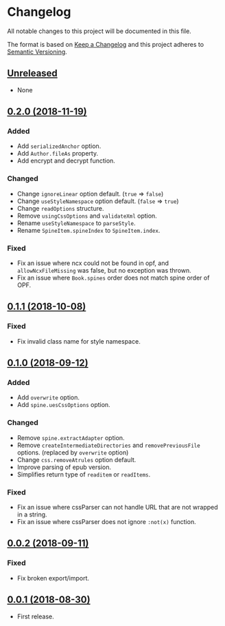 # Changelog

All notable changes to this project will be documented in this file.

The format is based on [Keep a Changelog](http://keepachangelog.com/en/1.0.0/)
and this project adheres to [Semantic Versioning](http://semver.org/spec/v2.0.0.html).

## [Unreleased]

* None

## [0.2.0 (2018-11-19)]

### Added

* Add `serializedAnchor` option.
* Add `Author.fileAs` property.
* Add encrypt and decrypt function.

### Changed

* Change `ignoreLinear` option default. (`true` => `false`)
* Change `useStyleNamespace` option default. (`false` => `true`)
* Change `readOptions` structure.
* Remove `usingCssOptions` and `validateXml` option.
* Rename `useStyleNamespace` to `parseStyle`.
* Rename `SpineItem.spineIndex` to `SpineItem.index`.

### Fixed

* Fix an issue where ncx could not be found in opf, and `allowNcxFileMissing` was false, but no exception was thrown.
* Fix an issue where `Book.spines` order does not match spine order of OPF.

## [0.1.1 (2018-10-08)]

### Fixed

* Fix invalid class name for style namespace.

## [0.1.0 (2018-09-12)]

### Added

* Add `overwrite` option.
* Add `spine.uesCssOptions` option.

### Changed

* Remove `spine.extractAdapter` option.
* Remove `createIntermediateDirectories` and `removePreviousFile` options. (replaced by `overwrite` option)
* Change `css.removeAtrules` option default.
* Improve parsing of epub version.
* Simplifies return type of `readitem` or `readItems`.

### Fixed

* Fix an issue where cssParser can not handle URL that are not wrapped in a string.
* Fix an issue where cssParser does not ignore `:not(x)` function.

## [0.0.2 (2018-09-11)]

### Fixed

* Fix broken export/import.

## [0.0.1 (2018-08-30)]

* First release.

[Unreleased]: https://github.com/ridi/epub-parser/compare/0.2.0...HEAD
[0.2.0 (2018-11-19)]: https://github.com/ridi/epub-parser/compare/0.1.1...0.2.0
[0.1.1 (2018-10-08)]: https://github.com/ridi/epub-parser/compare/0.1.0...0.1.1
[0.1.0 (2018-09-12)]: https://github.com/ridi/epub-parser/compare/0.0.2...0.1.0
[0.0.2 (2018-09-11)]: https://github.com/ridi/epub-parser/compare/0.0.1...0.0.2
[0.0.1 (2018-08-30)]: https://github.com/ridi/epub-parser/compare/0e4d3b3...0.0.1
